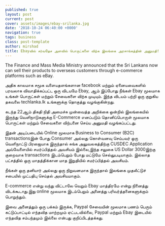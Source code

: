 ```yaml
---
published: true
layout: post
current: post
cover: assets/images/ebay-srilanka.jpg
date: '2018-10-24 06:40:00 +0000'
navigation: true
tags: business
class: post-template
author: mirshad
title: Ebayவில் சர்வதேச அளவில் பொருட்களை விற்க இலங்கை அரசாங்கத்தின் அனுமதி!
---
```

The Finance and Mass Media Ministry announced that the Sri Lankans now can sell their products to overseas customers through e-commerce platforms such as eBay.

அதிக காலமாக சமூக வளையதளங்களான facebook மற்றும் ஏனையவைகளில் பரவலாக விவாதிக்கப்பட்ட ஒரு விடயமே Ebay, ஆம் இப்போது நீங்கள் Ebay மூலமாக உங்கள் பொருட்கள் மற்றும் சேவைகளை விற்க முடியும். இந்த விடயம் பற்றி ஒரு குறுகிய தகவலை techlanka.lk உங்களுக்கு தொகுத்து வழங்குகின்றது.

கடந்த 22ஆம்  திகதி நிதி அமைச்சு முன்வைத்த அறிக்கை ஒன்றில் இலங்கையில் இருந்து வெளிநாடுகளுக்கு E-Commerce எனப்படும் தொனிப்பொருள் மூலமாக பொருட்கள் மற்றும் சேவைகளை விற்பனை செய்ய அனுமதி வழங்கப்பட்டது.

இதன் அடிப்படையில் Online மூலமாக Business to Consumer (B2C) transactionsஇன் போது Consumer அல்லது கொள்வனவு செய்பவர் ஒரு வெளிநாட்டு பிரஜையாக இருந்தால் சுங்க அலுவலகத்திற்கு CUSDEC Application அவ்வேளையில் சமர்ப்பித்தல் அவசியம் இல்லை,இந்த சலுகை US Dollar 3000இற்கு குறைவாக transactions இடம்பெறும் போது மட்டுமே செல்லுபடியாகும். இல்லாத பட்சத்தில்  ஒரு மாதத்திக்கான மாத இறுதியில் சமர்ப்பித்தல் அவசியம்.

நீங்கள் ஒரு தனியார் அல்லது ஒரு நிறுவனமாக இருந்தால் இலங்கை முதலீட்டுச் சபையில் முட்பதிபு செய்தல் அவசியமாகும்.

E-commerce என்று வந்து விட்டாலே வெறும் Ebay மாத்திரமே என்று நினைத்து விடக்கூடாது.இது online மூலமாக இடம்பெறும் அனைத்து பரிவர்த்தனைகளுக்கும் பொறுந்தும்.

இவை அனைத்தும் ஒரு பக்கம் இருக்க, Paypal சேவையின் மூலமாக பணம் பெரும் கட்டுப்பாட்டில் எந்தவித மாற்றமும் ஏட்படவில்லை, Paypal மற்றும் Ebay இடையில் எந்தவித சம்பந்தமும் இல்லை என்பது குறிப்பிடத்தக்கது.

